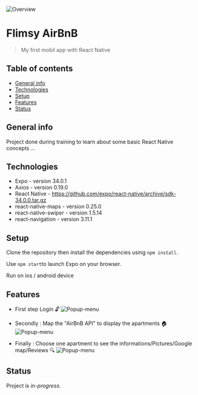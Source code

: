 ![Overview](https://res.cloudinary.com/dnhwttpnq/image/upload/v1570532624/Flimsy%20AirBnB/flimsy-airbnb-introduction_r5kome.png)

# Flimsy AirBnB

> My first mobil app with React Native


## Table of contents

- [General info](#general-info)
- [Technologies](#technologies)
- [Setup](#setup)
- [Features](#features)
- [Status](#status)


## General info

Project done during training to learn about some basic React Native concepts ...

## Technologies

- Expo - version 34.0.1
- Axios - version 0.19.0
- React Native - https://github.com/expo/react-native/archive/sdk-34.0.0.tar.gz
- react-native-maps - version 0.25.0
- react-native-swiper - version 1.5.14
- react-navigation - version 3.11.1

## Setup

Clone the repository then install the dependencies using `npm install`.

Use `npm start`to launch Expo on your browser.

Run on ios / android device

## Features


- First step Login 🔓
  ![Popup-menu](https://res.cloudinary.com/dnhwttpnq/image/upload/v1570541861/Flimsy%20AirBnB/login_ci6rs1.png)

* Secondly : Map the "AirBnB API" to display the apartments 🏠
  ![Popup-menu](https://res.cloudinary.com/dnhwttpnq/image/upload/v1570541861/Flimsy%20AirBnB/homepage_acwnhn.png)

- Finally : Choose one apartment to see the informations/Pictures/Google map/Reviews 🔍
  ![Popup-menu](https://res.cloudinary.com/dnhwttpnq/image/upload/v1570541862/Flimsy%20AirBnB/infos_av4qrr.png)


## Status

Project is _in-progress_.
